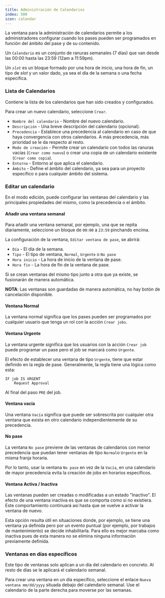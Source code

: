 ```yaml
---
title: Administración de Calendarios
index: 500
icon: calendar
---
```


La ventana para la administración de calendarios permite a los administradores
configurar cuando los pases pueden ser programados en función del ámbito del pase y de 
su contenido.

Un `Calendario` es un conjunto de ranuras semanales (7 días) que van 
desde las 00:00 hasta las 23:59 (12am a 11:59pm).

Un *`slot`* es un bloque formado por una hora de inicio, una hora de fin, un tipo de *slot*
y un valor dado, ya sea el día de la semana o una fecha especifica.

### Lista de Calendarios

Contiene la lista de los calendarios que han sido creados y configurados.

Para crear un nuevo calendario, seleccione `Crear`.

- `Nombre del calendario` - Nombre del nuevo calendario.
- `Descripción` - Una breve descripción del calendario (opcional).
- `Precedencia` - Establece una precedencia al calendario en caso de que haya convergencia
con otros calendarios. A más precedencia, más prioridad se le da respecto al resto.
- `Modo de creación` - Permite crear un calendario con todos las ranuras vacías 
(`Crear como nuevo`) o crear una copia de un calendario existente (`Crear como copia`).
- `Entorno` - Entorno al que aplica el calendario.
- `Ámbito` - Define el ámbito del calendario, ya sea para un 
proyecto específico o para cualquier ámbito del sistema.

### Editar un calendario

En el modo edición, puede configurar las ventanas del calendario y las principales
propiedades del mismo, como la precedencia o el ámbito.

#### Añadir una ventana semanal

Para añadir una ventana semanal, por ejemplo, una que se repita diariamente, seleccione
un bloque de `00:00` a `23:59` pinchando encima.

La configuración de la ventana, `Editar ventana de pase`, se abrirá:

- `Día` - El día de la semana.
- `Tipo` - El tipo de ventana, `Normal`, `Urgente` o `No pase`
- `Hora inicio` - La hora de inicio de la ventana de pase.
- `Hora fin` - La hora de fin de la ventana de pase.

Si se crean ventanas del mismo tipo junto a otra que ya existe, se fusionarán de manera 
automática.

**NOTA**: Las ventanas son guardadas de manera automática, no hay botón de 
cancelación disponible.

#### Ventana Normal

La ventana normal significa que los pases pueden ser programados por cualquier usuario 
que tenga un rol con la acción `Crear jobs`.

#### Ventana Urgente

La ventana urgente significa que los usuarios con la acción `Crear job` puede
 programar un pase pero el job se marcará como `Urgente`.

El efecto de establecer una ventana de tipo `Urgente`, tiene que estar definido en 
la regla de pase. Generalmente, la regla tiene una lógica como esta:

    IF job IS URGENT
        Request Approval

Al final del paso `PRE` del job.

#### Ventana vacía

Una ventana `Vacía` significa que puede ser sobrescrita por cualquier otra ventana que
exista en otro calendario independientemente de su precedencia.

#### No pase

La ventana `No pase` previene de las ventanas de calendarios con menor precedencia que 
puedan tener ventanas de tipo `Normal`o `Urgente` en la misma franja horaria.

Por lo tanto, usar la ventana `No pase` en vez de la `Vacía`, en una calendario de mayor
precedencia evita la creación de jobs en horarios específicos.


#### Ventana Activa / Inactiva

Las ventanas pueden ser creadas o modificadas a un estado "Inactivo". 
El efecto de una ventana inactiva es que se comporta como si no existiera.
 Este comportamiento continuará así hasta que se vuelve a activar la ventana de nuevo.

Esta opción resulta útil en situaciones donde, por ejemplo, se tiene una ventana ya 
definida pero por un evento puntual (por ejemplo, por trabajos de mantenimiento) se decide 
inhabilitarla. Para ello es mejor marcaba como inactiva pues de esta manera 
no se elimina ninguna información previamente definida.

### Ventanas en días específicos

Este tipo de ventanas solo aplican a un día del calendario en concreto. Al resto de días 
se le aplicará el calendario semanal.

Para crear una ventana en un día específico, seleccione el enlace `Nueva ventana mm/dd/yyyy` 
situada debajo del calendario semanal. Use el calendario de la parte derecha para moverse 
por las semanas.
